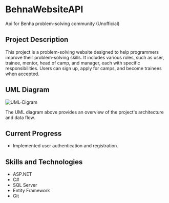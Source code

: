 # BehnaWebsiteAPI
Api for Benha problem-solving community (Unofficial)

## Project Description

This project is a problem-solving website designed to help programmers improve their problem-solving skills. It includes various roles, such as user, trainee, mentor, head of camp, and manager, each with specific responsibilities. Users can sign up, apply for camps, and become trainees when accepted.

## UML Diagram

![UML-Digram](https://github.com/Adelwageeh96/BehnaWebsiteAPI/assets/96920426/d11c8e8d-4735-455e-919d-3ac5faa1bdb9)



The UML diagram above provides an overview of the project's architecture and data flow.

## Current Progress

- Implemented user authentication and registration.


## Skills and Technologies

- ASP.NET
- C#
- SQL Server
- Entity Framework
- Git


